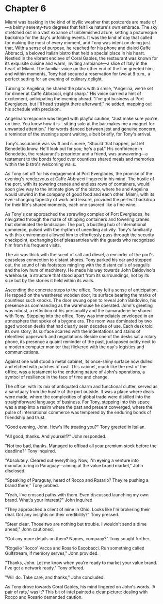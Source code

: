 # Chapter 6
Miami was basking in the kind of idyllic weather that postcards are made of—a balmy seventy-two degrees that felt like nature's own embrace. The sky stretched out in a vast expanse of unblemished azure, setting a picturesque backdrop for the day's unfolding events. It was the kind of day that called for making the most of every moment, and Tony was intent on doing just that. With a sense of purpose, he reached for his phone and dialed Caffe Abbracci, a beloved Italian bistro that held a special place in his heart. Nestled in the vibrant enclave of Coral Gables, the restaurant was known for its exquisite cuisine and warm, inviting ambiance—a slice of Italy in the heart of Miami. The familiar voice on the other end of the line greeted him, and within moments, Tony had secured a reservation for two at 8 p.m., a perfect setting for an evening of culinary delight.

Turning to Angelina, he shared the plans with a smile, "Angelina, we're set for dinner at Caffe Abbracci, eight sharp." His voice carried a hint of excitement, anticipating the evening ahead. "I've got business at Port Everglades, but I'll head straight there afterward," he added, mapping out his schedule with precision.

Angelina's response was tinged with playful caution, "Just make sure you're on time. You know how it is—sitting solo at the bar makes me a magnet for unwanted attention." Her words danced between jest and genuine concern, a reminder of the evenings spent waiting, albeit briefly, for Tony's arrival.

Tony's assurance was swift and sincere, "Should that happen, just let Benedetto know. He'll look out for you; he's a pal." His confidence in Benedetto, the restaurant's proprietor and a friend, was unwavering—a testament to the bonds forged over countless shared meals and memories within the bistro's welcoming walls.

As Tony set off for his engagement at Port Everglades, the promise of the evening's rendezvous at Caffe Abbracci lingered in his mind. The hustle of the port, with its towering cranes and endless rows of containers, would soon give way to the intimate glow of the bistro, where he and Angelina would unwind in the company of good food and each other. Miami, with its ever-changing tapestry of work and leisure, provided the perfect backdrop for their life's shared moments, each one savored like a fine wine.

As Tony's car approached the sprawling complex of Port Everglades, he navigated through the maze of shipping containers and towering cranes that dominated the landscape. The port, a bustling hub of international commerce, pulsed with the rhythm of unending activity. Tony's familiarity with this environment allowed him to effortlessly pass through the security checkpoint, exchanging brief pleasantries with the guards who recognized him from his frequent visits.

The air was thick with the scent of salt and diesel, a reminder of the port's ceaseless connection to distant shores. Tony parked his car and stepped out, the sound of his footsteps mingling with the distant calls of seagulls and the low hum of machinery. He made his way towards John Baldovino's warehouse, a structure that stood apart from its surroundings, not by its size but by the stories it held within its walls.

Ascending the concrete steps to the office, Tony felt a sense of anticipation. He rapped on the weathered wooden door, its surface bearing the marks of countless such knocks. The door swung open to reveal John Baldovino, his presence as commanding as the warehouse he operated. John's greeting was robust, a reflection of his personality and the camaraderie he shared with Tony. Stepping into the office, Tony was immediately enveloped in an atmosphere that spoke of a bygone era. The room was dominated by two aged wooden desks that had clearly seen decades of use. Each desk told its own story, its surface scarred with the indentations and stains of relentless paperwork and negotiations. Beside one of the desks sat a rotary phone, its presence a quaint reminder of the past, juxtaposed oddly next to a modern computer monitor that flickered with the day's logistics and communications.

Against one wall stood a metal cabinet, its once-shiny surface now dulled and etched with patches of rust. This cabinet, much like the rest of the office, was a testament to the enduring nature of John's operations, a symbol of resilience in the face of time and change.

The office, with its mix of antiquated charm and functional clutter, served as a sanctuary from the hustle of the port outside. It was a place where deals were made, where the complexities of global trade were distilled into the straightforward language of business. For Tony, stepping into this space was a step into a realm where the past and present converged, where the pulse of international commerce was tempered by the enduring bonds of friendship and trust.

"Good evening, John. How's life treating you?" Tony greeted in Italian.

"All good, thanks. And yourself?" John responded.

"Not too bad, thanks. Managed to offload all your premium stock before the deadline?" Tony inquired.

"Absolutely. Cleared out everything. Now, I'm eyeing a venture into manufacturing in Paraguay—aiming at the value brand market," John disclosed.

"Speaking of Paraguay, heard of Rocco and Rosario? They're pushing a brand there," Tony probed.

"Yeah, I've crossed paths with them. Even discussed launching my own brand. What's your interest?" John inquired.

"They approached a client of mine in Ohio. Looks like I'm brokering their deal. Got any insights on their credibility?" Tony pressed.

"Steer clear. Those two are nothing but trouble. I wouldn't send a dime ahead," John cautioned.

"Got any more details on them? Names, company?" Tony sought further.

"Rogelio 'Rocco' Vacca and Rosario Eacobacci. Run something called Gulfstream, if memory serves," John provided.

"Thanks, John. Let me know when you're ready to market your value brand. I've got a network ready," Tony offered.

"Will do. Take care, and thanks," John concluded.

As Tony drove towards Coral Gables, his mind lingered on John's words. 'A pair of rats,' was it? This bit of intel painted a clear picture: dealing with Rocco and Rosario demanded caution.